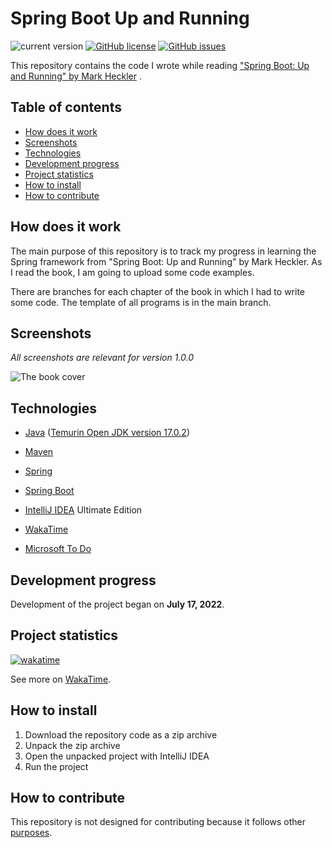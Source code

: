 # Spring Boot Up and Running

![current version](https://img.shields.io/badge/current_version-1.0.0-green)
[![GitHub license](https://img.shields.io/github/license/VitasSalvantes/Spring-Boot-Up-and-Running)](https://github.com/VitasSalvantes/Spring-Boot-Up-and-Running/blob/main/LICENSE)
[![GitHub issues](https://img.shields.io/github/issues/VitasSalvantes/Spring-Boot-Up-and-Running)](https://github.com/VitasSalvantes/Spring-Boot-Up-and-Running/issues)

This repository contains the code I wrote while
reading ["Spring Boot: Up and Running" by Mark Heckler](https://www.oreilly.com/library/view/spring-boot-up/9781492076971/)
.

## Table of contents

- [How does it work](#how-does-it-work)
- [Screenshots](#screenshots)
- [Technologies](#technologies)
- [Development progress](#development-progress)
- [Project statistics](#project-statistics)
- [How to install](#how-to-install)
- [How to contribute](#how-to-contribute)

## How does it work

The main purpose of this repository is to track my progress in learning the Spring framework from "Spring Boot: Up and
Running" by Mark Heckler. As I read the book, I am going to upload some code examples.

There are branches for each chapter of the book in which I had to write some code. The template of all programs is in
the main
branch.

## Screenshots

*All screenshots are relevant for version 1.0.0*

![The book cover](https://learning.oreilly.com/library/cover/9781492076971/250w/)

## Technologies

- [Java](https://www.oracle.com/java/) ([Temurin Open JDK version 17.0.2](https://adoptium.net/))

- [Maven](https://maven.apache.org/)

- [Spring](https://spring.io/)

- [Spring Boot](https://spring.io/projects/spring-boot)

- [IntelliJ IDEA](https://www.jetbrains.com/idea/) Ultimate Edition

- [WakaTime](https://wakatime.com/)

- [Microsoft To Do](https://todo.microsoft.com/tasks/)

## Development progress

Development of the project began on **July 17, 2022**.

## Project statistics

[![wakatime](https://wakatime.com/badge/github/VitasSalvantes/Spring-Boot-Up-and-Running.svg)](https://wakatime.com/badge/github/VitasSalvantes/Spring-Boot-Up-and-Running)

See more on [WakaTime](https://wakatime.com/@VitasSalvantes/projects/vmzomextwg).

## How to install

1. Download the repository code as a zip archive
2. Unpack the zip archive
3. Open the unpacked project with IntelliJ IDEA
4. Run the project

## How to contribute

This repository is not designed for contributing because it follows other [purposes](#how-does-it-work).
